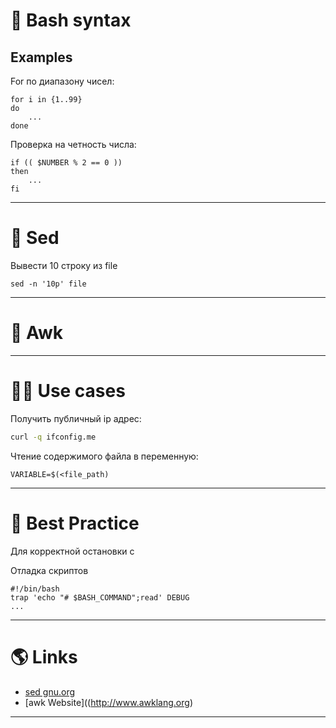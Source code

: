 # 🐚 Bash syntax

## Examples

For по диапазону чисел:

```shell title=for
for i in {1..99}
do
    ...
done
```

Проверка на четность числа:

```shell title=if
if (( $NUMBER % 2 == 0 ))
then
    ...
fi
```

---

# 📄 Sed

Вывести 10 строку из file

```shell
sed -n '10p' file
```

---

# 📄 Awk

---

# 🤹‍♀️ Use cases

Получить публичный ip адрес:

```bash
curl -q ifconfig.me
```

Чтение содержимого файла в переменную:

```shell
VARIABLE=$(<file_path)
```

---

# 🥇 Best Practice

Для корректной остановки с

Отладка скриптов

```shell
#!/bin/bash
trap 'echo "# $BASH_COMMAND";read' DEBUG
...
```

---

# 🌎 Links

- [sed gnu.org](https://www.gnu.org/software/sed/manual/sed.html)
- [awk Website]((http://www.awklang.org)

---
